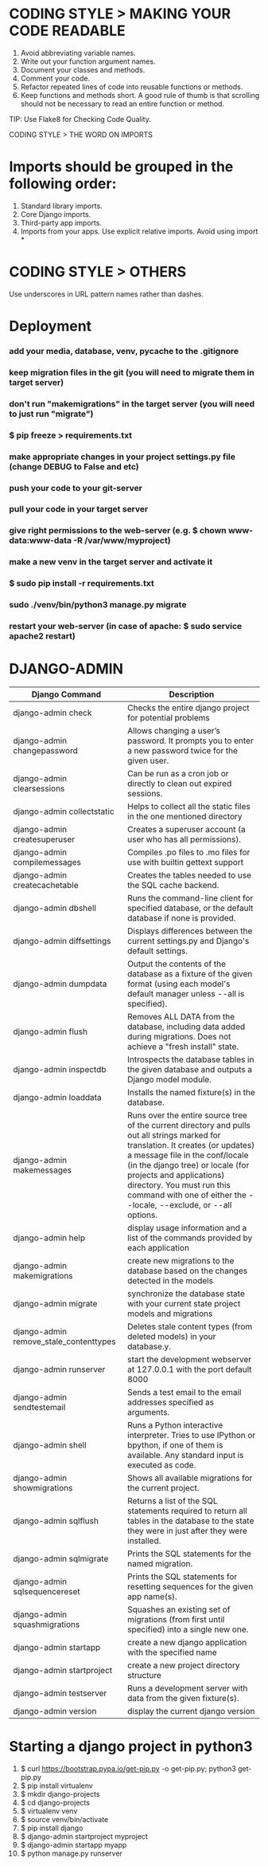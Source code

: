 
# CODING STYLE > MAKING YOUR CODE READABLE


1. Avoid abbreviating variable names.
2. Write out your function argument names.
3. Document your classes and methods.
4. Comment your code.
5. Refactor repeated lines of code into reusable functions or methods.
6. Keep functions and methods short. A good rule of thumb is that scrolling
should not be necessary to read an entire function or method.

 TIP: Use Flake8 for Checking Code Quality.



 CODING STYLE > THE WORD ON IMPORTS



# Imports should be grouped in the following order:

 1. Standard library imports.
 2. Core Django imports.
 3. Third-party app imports.
 4. Imports from your apps.
 Use explicit relative imports.
 Avoid using import *


# CODING STYLE > OTHERS



Use underscores in URL pattern names rather than dashes.



# Deployment



### add your media, database, venv, __pycache__ to the .gitignore 
### keep migration files in the git (you will need to migrate them in target server)
### don't run "makemigrations" in the target server (you will need to just run "migrate")
### $ pip freeze > requirements.txt
### make appropriate changes in your project settings.py file (change DEBUG to False and etc)
### push your code to your git-server
### pull your code in your target server
### give right permissions to the web-server (e.g. $ chown www-data:www-data -R /var/www/myproject)
### make a new venv in the target server and activate it
### $ sudo pip install -r requirements.txt
### sudo ./venv/bin/python3 manage.py migrate
### restart your web-server (in case of apache: $ sudo service apache2 restart)



# DJANGO-ADMIN

| Django Command                           | Description | 
|------------------------------------------|------------------------------------------------------------------------------------------------------|
| django-admin check                       |Checks the entire django project for potential problems|
| django-admin changepassword <username>    |Allows changing a user’s password. It prompts you to enter a new password twice for the given user.|
 | django-admin clearsessions               | Can be run as a cron job or directly to clean out expired sessions.|
 | django-admin collectstatic               | Helps to collect all the static files in the one mentioned directory|
 | django-admin createsuperuser             | Creates a superuser account (a user who has all permissions).|
 | django-admin compilemessages             | Compiles .po files to .mo files for use with builtin gettext support|
 | django-admin createcachetable            | Creates the tables needed to use the SQL cache backend.|
 | django-admin dbshell                     | Runs the command-line client for specified database, or the default database if none is provided.|
 | django-admin diffsettings                | Displays differences between the current settings.py and Django's default settings.|
 | django-admin dumpdata                    | Output the contents of the database as a fixture of the given format (using each model's default manager unless --all is specified).|
 | django-admin flush                       | Removes ALL DATA from the database, including data added during migrations. Does not achieve a "fresh install" state.|
 | django-admin inspectdb                   | Introspects the database tables in the given database and outputs a Django model module.|
 | django-admin loaddata                    | Installs the named fixture(s) in the database.|
 | django-admin makemessages                | Runs over the entire source tree of the current directory and pulls out all strings marked for translation. It creates (or updates) a message file in the conf/locale (in the django tree) or locale (for projects and applications) directory. You must run this command with one of either the --locale, --exclude, or --all options.|
 | django-admin help                        | display usage information and a list of the commands provided by each application|
 | django-admin makemigrations              | create new migrations to the database based on the changes detected in the models|
 | django-admin migrate                     | synchronize the database state with your current state project models and migrations|
 | django-admin remove_stale_contenttypes   | Deletes stale content types (from deleted models) in your database.y.|
 | django-admin runserver <port>            | start the development webserver at 127.0.0.1 with the port <port> default 8000|
 | django-admin sendtestemail               | Sends a test email to the email addresses specified as arguments.|
 | django-admin shell                       | Runs a Python interactive interpreter. Tries to use IPython or bpython, if one of them is available. Any standard input is executed as code.|
 | django-admin showmigrations              | Shows all available migrations for the current project.|
 | django-admin sqlflush                    | Returns a list of the SQL statements required to return all tables in the database to the state they were in just after they were installed.|
 | django-admin sqlmigrate                  | Prints the SQL statements for the named migration.|
 | django-admin sqlsequencereset            | Prints the SQL statements for resetting sequences for the given app name(s).|
 | django-admin squashmigrations            | Squashes an existing set of migrations (from first until specified) into a single new one.|
 | django-admin startapp <Appname>          | create a new django application with the specified name|
 | django-admin startproject <ProjectName>  | create a new project directory structure|
 | django-admin testserver                  | Runs a development server with data from the given fixture(s).|
 | django-admin version                     | display the current django version |


# Starting a django project in python3



  1. $ curl https://bootstrap.pypa.io/get-pip.py -o get-pip.py; python3 get-pip.py						
  2. $ pip install virtualenv
  3. $ mkdir django-projects
  4. $ cd django-projects  
  5. $ virtualenv venv 								
  6. $ source venv/bin/activate	
  7. $ pip install django							
  8. $ django-admin startproject myproject
  9. $ django-admin startapp myapp
  10. $ python manage.py runserver
